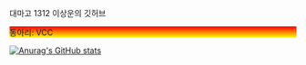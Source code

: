 대마고 1312 이상운의 깃허브<br/>

<div style="background: linear-gradient(red, yellow);">동아리: VCC</div>

[![Anurag's GitHub stats](https://github-readme-stats.vercel.app/api?username=biscrab)](https://github.com/anuraghazra/github-readme-stats)

